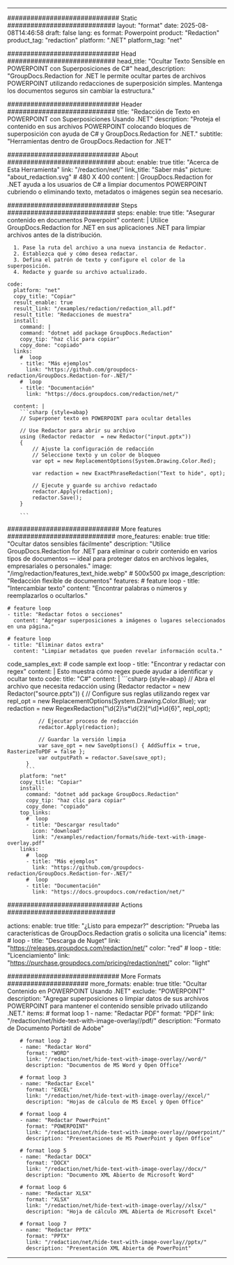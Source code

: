 
---
############################# Static ############################
layout: "format"
date:  2025-08-08T14:46:58
draft: false
lang: es
format: Powerpoint
product: "Redaction"
product_tag: "redaction"
platform: ".NET"
platform_tag: "net"

############################# Head ############################
head_title: "Ocultar Texto Sensible en POWERPOINT con Superposiciones de C#"
head_description: "GroupDocs.Redaction for .NET le permite ocultar partes de archivos POWERPOINT utilizando redacciones de superposición simples. Mantenga los documentos seguros sin cambiar la estructura."

############################# Header ############################
title: "Redacción de Texto en POWERPOINT con Superposiciones Usando .NET" 
description: "Proteja el contenido en sus archivos POWERPOINT colocando bloques de superposición con ayuda de C# y GroupDocs.Redaction for .NET."
subtitle: "Herramientas dentro de GroupDocs.Redaction for .NET" 

############################# About ############################
about:
    enable: true
    title: "Acerca de Esta Herramienta"
    link: "/redaction/net/"
    link_title: "Saber más"
    picture: "about_redaction.svg" # 480 X 400
    content: |
       GroupDocs.Redaction for .NET ayuda a los usuarios de C# a limpiar documentos POWERPOINT cubriendo o eliminando texto, metadatos o imágenes según sea necesario.

############################# Steps ############################
steps:
    enable: true
    title: "Asegurar contenido en documentos Powerpoint"
    content: |
      Utilice GroupDocs.Redaction for .NET en sus aplicaciones .NET para limpiar archivos antes de la distribución.
      
      1. Pase la ruta del archivo a una nueva instancia de Redactor.
      2. Establezca qué y cómo desea redactar.
      3. Defina el patrón de texto y configure el color de la superposición.
      4. Redacte y guarde su archivo actualizado.
   
    code:
      platform: "net"
      copy_title: "Copiar"
      result_enable: true
      result_link: "/examples/redaction/redaction_all.pdf"
      result_title: "Redacciones de muestra"
      install:
        command: |
        command: "dotnet add package GroupDocs.Redaction"
        copy_tip: "haz clic para copiar"
        copy_done: "copiado"
      links:
        #  loop
        - title: "Más ejemplos"
          link: "https://github.com/groupdocs-redaction/GroupDocs.Redaction-for-.NET/"
        #  loop
        - title: "Documentación"
          link: "https://docs.groupdocs.com/redaction/net/"
          
      content: |
        ```csharp {style=abap}
        // Superponer texto en POWERPOINT para ocultar detalles

        // Use Redactor para abrir su archivo
        using (Redactor redactor  = new Redactor("input.pptx"))
        {
            // Ajuste la configuración de redacción
            // Seleccione texto y un color de bloqueo
            var opt = new ReplacementOptions(System.Drawing.Color.Red);
            
            var redaction = new ExactPhraseRedaction("Text to hide", opt);

            // Ejecute y guarde su archivo redactado
            redactor.Apply(redaction);
            redactor.Save();
        }
        
        ```            


############################# More features ############################
more_features:
  enable: true
  title: "Ocultar datos sensibles fácilmente"
  description: "Utilice GroupDocs.Redaction for .NET para eliminar o cubrir contenido en varios tipos de documentos — ideal para proteger datos en archivos legales, empresariales o personales."
  image: "/img/redaction/features_text_hide.webp" # 500x500 px
  image_description: "Redacción flexible de documentos"
  features:
    # feature loop
    - title: "Intercambiar texto"
      content: "Encontrar palabras o números y reemplazarlos o ocultarlos."

    # feature loop
    - title: "Redactar fotos o secciones"
      content: "Agregar superposiciones a imágenes o lugares seleccionados en una página."

    # feature loop
    - title: "Eliminar datos extra"
      content: "Limpiar metadatos que pueden revelar información oculta."
      
  code_samples_ext:
    # code sample ext loop
    - title: "Encontrar y redactar con regex"
      content: |
        Esto muestra cómo regex puede ayudar a identificar y ocultar texto
      code:
        title: "C#"
        content: |
          ```csharp {style=abap}
          //  Abra el archivo que necesita redacción
          using (Redactor redactor  = new Redactor("source.pptx"))
          {
              // Configure sus reglas utilizando regex
              var repl_opt = new ReplacementOptions(System.Drawing.Color.Blue);
              var redaction = new RegexRedaction("\\d{2}\\s*\\d{2}[^\\d]*\\d{6}", repl_opt);

              // Ejecutar proceso de redacción
              redactor.Apply(redaction);

              // Guardar la versión limpia
              var save_opt = new SaveOptions() { AddSuffix = true, RasterizeToPDF = false };
              var outputPath = redactor.Save(save_opt);
          }
          ```
        platform: "net"
        copy_title: "Copiar"
        install:
          command: "dotnet add package GroupDocs.Redaction"
          copy_tip: "haz clic para copiar"
          copy_done: "copiado"
        top_links:
          #  loop
          - title: "Descargar resultado"
            icon: "download"
            link: "/examples/redaction/formats/hide-text-with-image-overlay.pdf"
        links:
          #  loop
          - title: "Más ejemplos"
            link: "https://github.com/groupdocs-redaction/GroupDocs.Redaction-for-.NET/"
          #  loop
          - title: "Documentación"
            link: "https://docs.groupdocs.com/redaction/net/"


############################# Actions ############################

actions:
  enable: true
  title: "¿Listo para empezar?"
  description: "Prueba las características de GroupDocs.Redaction gratis o solicita una licencia"
  items:
    #  loop
    - title: "Descarga de Nuget"
      link: "https://releases.groupdocs.com/redaction/net/"
      color: "red"
        #  loop
    - title: "Licenciamiento"
      link: "https://purchase.groupdocs.com/pricing/redaction/net/"
      color: "light"


############################# More Formats #####################
more_formats:
    enable: true
    title: "Ocultar Contenido en POWERPOINT Usando .NET"
    exclude: "POWERPOINT"
    description: "Agregar superposiciones o limpiar datos de sus archivos POWERPOINT para mantener el contenido sensible privado utilizando .NET."
    items: 
        # format loop 1
        - name: "Redactar PDF"
          format: "PDF"
          link: "/redaction/net/hide-text-with-image-overlay//pdf/"
          description: "Formato de Documento Portátil de Adobe"

        # format loop 2
        - name: "Redactar Word"
          format: "WORD"
          link: "/redaction/net/hide-text-with-image-overlay//word/"
          description: "Documentos de MS Word y Open Office"
          
        # format loop 3
        - name: "Redactar Excel"
          format: "EXCEL"
          link: "/redaction/net/hide-text-with-image-overlay//excel/"
          description: "Hojas de cálculo de MS Excel y Open Office"

        # format loop 4
        - name: "Redactar PowerPoint"
          format: "POWERPOINT"
          link: "/redaction/net/hide-text-with-image-overlay//powerpoint/"
          description: "Presentaciones de MS PowerPoint y Open Office"

        # format loop 5
        - name: "Redactar DOCX"
          format: "DOCX"
          link: "/redaction/net/hide-text-with-image-overlay//docx/"
          description: "Documento XML Abierto de Microsoft Word"
          
        # format loop 6
        - name: "Redactar XLSX"
          format: "XLSX"
          link: "/redaction/net/hide-text-with-image-overlay//xlsx/"
          description: "Hoja de cálculo XML Abierta de Microsoft Excel"
          
        # format loop 7
        - name: "Redactar PPTX"
          format: "PPTX"
          link: "/redaction/net/hide-text-with-image-overlay//pptx/"
          description: "Presentación XML Abierta de PowerPoint"


---